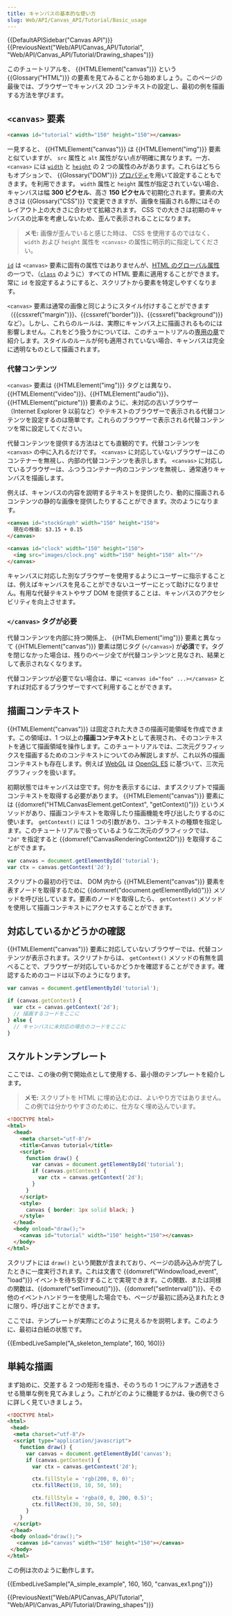 ```yaml
---
title: キャンバスの基本的な使い方
slug: Web/API/Canvas_API/Tutorial/Basic_usage
---
```


{{DefaultAPISidebar("Canvas API")}} {{PreviousNext("Web/API/Canvas_API/Tutorial", "Web/API/Canvas_API/Tutorial/Drawing_shapes")}}

このチュートリアルを、 {{HTMLElement("canvas")}} という {{Glossary("HTML")}} の要素を見てみることから始めましょう。このページの最後では、ブラウザーでキャンバス 2D コンテキストの設定し、最初の例を描画する方法を学びます。

## `<canvas>` 要素

```html
<canvas id="tutorial" width="150" height="150"></canvas>
```

一見すると、 {{HTMLElement("canvas")}} は {{HTMLElement("img")}} 要素と似ていますが、 `src` 属性と `alt` 属性がない点が明確に異なります。一方、 `<canvas>` には [`width`](/ja/docs/Web/HTML/Element/canvas#width) と [`height`](/ja/docs/Web/HTML/Element/canvas#height) の 2 つの属性のみがあります。これらはどちらもオプションで、 {{Glossary("DOM")}} [プロパティ](/ja/docs/Web/API/HTMLCanvasElement)を用いて設定することもできます。を利用できます。 `width` 属性と `height` 属性が指定されていない場合、キャンバスは幅 **300 ピクセル**、高さ **150 ピクセル**で初期化されます。要素の大きさは {{Glossary("CSS")}} で変更できますが、画像を描画される際にはそのレイアウト上の大きさに合わせて拡縮されます。 CSS での大きさは初期のキャンバスの比率を考慮しないため、歪んで表示されることになります。

> **メモ:** 画像が歪んでいると感じた時は、 CSS を使用するのではなく、 `width` および `height` 属性を `<canvas>` の属性に明示的に指定してください。

[`id`](/ja/docs/Web/HTML/Global_attributes/id) は `<canvas>` 要素に固有の属性ではありませんが、[HTML のグローバル属性](/ja/docs/Web/HTML/Global_attributes)の一つで、（[`class`](/ja/docs/Web/HTML/Global_attributes/class) のように）すべての HTML 要素に適用することができます。常に `id` を設定するようにすると、スクリプトから要素を特定しやすくなります。

`<canvas>` 要素は通常の画像と同じようにスタイル付けすることができます（{{cssxref("margin")}}、{{cssxref("border")}}、{{cssxref("background")}} など）。しかし、これらのルールは、実際にキャンバス上に描画されるものには影響しません。これをどう扱うかについては、このチュートリアルの[専用の章](/ja/docs/Web/API/Canvas_API/Tutorial/Applying_styles_and_colors)で紹介します。スタイルのルールが何も適用されていない場合、キャンバスは完全に透明なものとして描画されます。

### 代替コンテンツ

`<canvas>` 要素は {{HTMLElement("img")}} タグとは異なり、 {{HTMLElement("video")}}、{{HTMLElement("audio")}}、{{HTMLElement("picture")}} 要素のように、未対応の古いブラウザー（Internet Explorer 9 以前など）やテキストのブラウザーで表示される代替コンテンツを設定するのは簡単です。これらのブラウザーで表示される代替コンテンツを常に設定してください。

代替コンテンツを提供する方法はとても直観的です。代替コンテンツを `<canvas>` の中に入れるだけです。 `<canvas>` に対応していないブラウザーはこのコンテナーを無視し、内部の代替コンテンツを表示します。 `<canvas>` に対応しているブラウザーは、ふつうコンテナー内のコンテンツを無視し、通常通りキャンバスを描画します。

例えば、キャンバスの内容を説明するテキストを提供したり、動的に描画されるコンテンツの静的な画像を提供したりすることができます。次のようになります。

```html
<canvas id="stockGraph" width="150" height="150">
  現在の株価: $3.15 + 0.15
</canvas>

<canvas id="clock" width="150" height="150">
  <img src="images/clock.png" width="150" height="150" alt=""/>
</canvas>
```

キャンバスに対応した別なブラウザーを使用するようにユーザーに指示することは、例えばキャンバスを見ることができないユーザーにとって助けになりません。有用な代替テキストやサブ DOM を提供することは、キャンバスのアクセシビリティを向上させます。

### `</canvas>` タグが必要

代替コンテンツを内部に持つ関係上、 {{HTMLElement("img")}} 要素と異なって {{HTMLElement("canvas")}} 要素は閉じタグ (`</canvas>`) が**必須**です。タグを閉じなかった場合は、残りのページ全てが代替コンテンツと見なされ、結果として表示されなくなります。

代替コンテンツが必要でない場合は、単に `<canvas id="foo" ...></canvas>` とすれば対応するブラウザーですべて利用することができます。

## 描画コンテキスト

{{HTMLElement("canvas")}} は固定された大きさの描画可能領域を作成できます。この領域は、1 つ以上の**描画コンテキスト**として表現され、そのコンテキストを通じて描画領域を操作します。このチュートリアルでは、二次元グラフィックスを描画するためのコンテキストについてのみ解説しますが、これ以外の描画コンテキストも存在します。例えば [WebGL](/ja/docs/Web/API/WebGL_API) は [OpenGL ES](https://www.khronos.org/opengles/) に基づいて、三次元グラフィックを扱います。

初期状態ではキャンバスは空です。何かを表示するには、まずスクリプトで描画コンテキストを取得する必要があります。 {{HTMLElement("canvas")}} 要素には {{domxref("HTMLCanvasElement.getContext", "getContext()")}} というメソッドがあり、描画コンテキストを取得したり描画機能を呼び出したりするのに使います。 `getContext()` には 1 つの引数があり、コンテキストの種類を指定します。このチュートリアルで扱っているような二次元のグラフィックでは、 `"2d"` を指定すると {{domxref("CanvasRenderingContext2D")}} を取得することができます。

```js
var canvas = document.getElementById('tutorial');
var ctx = canvas.getContext('2d');
```

スクリプトの最初の行では、 DOM 内から {{HTMLElement("canvas")}} 要素を表すノードを取得するために {{domxref("document.getElementById()")}} メソッドを呼び出しています。要素のノードを取得したら、 `getContext()` メソッドを使用して描画コンテキストにアクセスすることができます。

## 対応しているかどうかの確認

{{HTMLElement("canvas")}} 要素に対応していないブラウザーでは、代替コンテンツが表示されます。スクリプトからは、 `getContext()` メソッドの有無を調べることで、ブラウザーが対応しているかどうかを確認することができます。確認するためのコードは以下のようになります。

```js
var canvas = document.getElementById('tutorial');

if (canvas.getContext) {
  var ctx = canvas.getContext('2d');
  // 描画するコードをここに
} else {
  // キャンバスに未対応の場合のコードをここに
}
```

## スケルトンテンプレート

ここでは、この後の例で開始点として使用する、最小限のテンプレートを紹介します。

> **メモ:** スクリプトを HTML に埋め込むのは、よいやり方ではありません。この例では分かりやすさのために、仕方なく埋め込んでいます。

```html
<!DOCTYPE html>
<html>
  <head>
    <meta charset="utf-8"/>
    <title>Canvas tutorial</title>
    <script>
      function draw() {
        var canvas = document.getElementById('tutorial');
        if (canvas.getContext) {
          var ctx = canvas.getContext('2d');
        }
      }
    </script>
    <style>
      canvas { border: 1px solid black; }
    </style>
  </head>
  <body onload="draw();">
    <canvas id="tutorial" width="150" height="150"></canvas>
  </body>
</html>
```

スクリプトには `draw()` という関数が含まれており、ページの読み込みが完了したときに一度実行されます。これは文書で {{domxref("Window/load_event", "load")}} イベントを待ち受けすることで実現できます。この関数、または同様の関数は、{{domxref("setTimeout()")}}、{{domxref("setInterval()")}}、その他のイベントハンドラーを使用した場合でも、ページが最初に読み込まれたときに限り、呼び出すことができます。

ここでは、テンプレートが実際にどのように見えるかを説明します。このように、最初は白紙の状態です。

{{EmbedLiveSample("A_skeleton_template", 160, 160)}}

## 単純な描画

まず始めに、交差する 2 つの矩形を描き、そのうちの 1 つにアルファ透過をさせる簡単な例を見てみましょう。これがどのように機能するかは、後の例でさらに詳しく見ていきましょう。

```html
<!DOCTYPE html>
<html>
 <head>
  <meta charset="utf-8"/>
  <script type="application/javascript">
    function draw() {
      var canvas = document.getElementById('canvas');
      if (canvas.getContext) {
        var ctx = canvas.getContext('2d');

        ctx.fillStyle = 'rgb(200, 0, 0)';
        ctx.fillRect(10, 10, 50, 50);

        ctx.fillStyle = 'rgba(0, 0, 200, 0.5)';
        ctx.fillRect(30, 30, 50, 50);
      }
    }
  </script>
 </head>
 <body onload="draw();">
   <canvas id="canvas" width="150" height="150"></canvas>
 </body>
</html>
```

この例は次のように動作します。

{{EmbedLiveSample("A_simple_example", 160, 160, "canvas_ex1.png")}}

{{PreviousNext("Web/API/Canvas_API/Tutorial", "Web/API/Canvas_API/Tutorial/Drawing_shapes")}}
